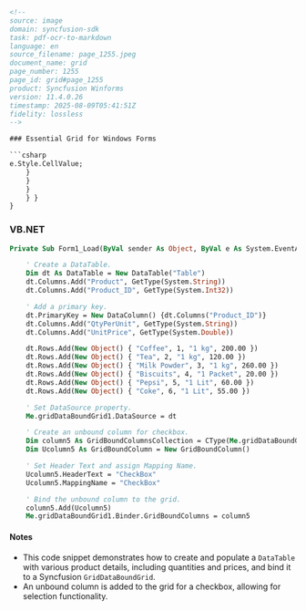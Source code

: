 ```html
<!-- 
source: image
domain: syncfusion-sdk
task: pdf-ocr-to-markdown
language: en
source_filename: page_1255.jpeg
document_name: grid
page_number: 1255
page_id: grid#page_1255
product: Syncfusion Winforms
version: 11.4.0.26
timestamp: 2025-08-09T05:41:51Z
fidelity: lossless
-->

### Essential Grid for Windows Forms

```csharp
e.Style.CellValue;
    }
    }
    }
    } }
}
```

### VB.NET

```vb
Private Sub Form1_Load(ByVal sender As Object, ByVal e As System.EventArgs) Handles MyBase.Load

    ' Create a DataTable.
    Dim dt As DataTable = New DataTable("Table")
    dt.Columns.Add("Product", GetType(System.String))
    dt.Columns.Add("Product_ID", GetType(System.Int32))

    ' Add a primary key.
    dt.PrimaryKey = New DataColumn() {dt.Columns("Product_ID")}
    dt.Columns.Add("QtyPerUnit", GetType(System.String))
    dt.Columns.Add("UnitPrice", GetType(System.Double))

    dt.Rows.Add(New Object() { "Coffee", 1, "1 kg", 200.00 })
    dt.Rows.Add(New Object() { "Tea", 2, "1 kg", 120.00 })
    dt.Rows.Add(New Object() { "Milk Powder", 3, "1 kg", 260.00 })
    dt.Rows.Add(New Object() { "Biscuits", 4, "1 Packet", 20.00 })
    dt.Rows.Add(New Object() { "Pepsi", 5, "1 Lit", 60.00 })
    dt.Rows.Add(New Object() { "Coke", 6, "1 Lit", 55.00 })

    ' Set DataSource property.
    Me.gridDataBoundGrid1.DataSource = dt

    ' Create an unbound column for checkbox.
    Dim column5 As GridBoundColumnsCollection = CType(Me.gridDataBoundGrid1.Binder.InternalColumns.Clone(), GridBoundColumnsCollection)
    Dim Ucolumn5 As GridBoundColumn = New GridBoundColumn()

    ' Set Header Text and assign Mapping Name.
    Ucolumn5.HeaderText = "CheckBox"
    Ucolumn5.MappingName = "CheckBox"

    ' Bind the unbound column to the grid.
    column5.Add(Ucolumn5)
    Me.gridDataBoundGrid1.Binder.GridBoundColumns = column5
```

#### Notes
- This code snippet demonstrates how to create and populate a `DataTable` with various product details, including quantities and prices, and bind it to a Syncfusion `GridDataBoundGrid`.
- An unbound column is added to the grid for a checkbox, allowing for selection functionality.

<!-- tags: [data-grid, checkbox-column, data-binding, unbound-columns, winforms] keywords: [Syncfusion, GridDataBoundGrid, DataTable, checkbox] -->
```